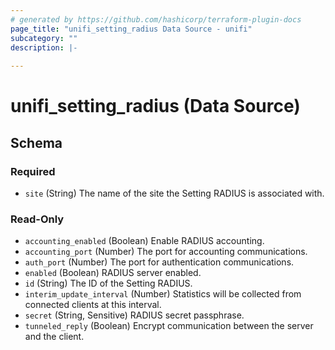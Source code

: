 ```yaml
---
# generated by https://github.com/hashicorp/terraform-plugin-docs
page_title: "unifi_setting_radius Data Source - unifi"
subcategory: ""
description: |-
  
---
```


# unifi_setting_radius (Data Source)





<!-- schema generated by tfplugindocs -->
## Schema

### Required

- `site` (String) The name of the site the Setting RADIUS is associated with.

### Read-Only

- `accounting_enabled` (Boolean) Enable RADIUS accounting.
- `accounting_port` (Number) The port for accounting communications.
- `auth_port` (Number) The port for authentication communications.
- `enabled` (Boolean) RADIUS server enabled.
- `id` (String) The ID of the Setting RADIUS.
- `interim_update_interval` (Number) Statistics will be collected from connected clients at this interval.
- `secret` (String, Sensitive) RADIUS secret passphrase.
- `tunneled_reply` (Boolean) Encrypt communication between the server and the client.
